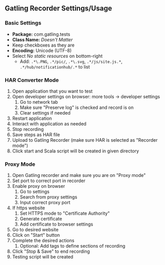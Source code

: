 ## Gatling Recorder Settings/Usage
### Basic Settings
- **Package:** com.gatling.tests
- **Class Name:** *Doesn't Matter*
- Keep checkboxes as they are
- **Encoding:** Unicode (UTF-8)
- Select *No static resources* on bottom-right
  - Add: `.*\.PNG`, `.*/pic/`, `.*\.svg`, `.*/js/site.js.*`, `.*/hub/notificationhub/.*` to list

### HAR Converter Mode
1. Open application that you want to test
2. Open developer settings on browser: more tools -> developer settings
   1. Go to network tab
   2. Make sure "Preserve log" is checked and record is on
   3. Clear settings if needed
3. Restart application
4. Interact with application as needed
5. Stop recording
6. Save steps as HAR file
7. Upload to Gatling Recorder (make sure HAR is selected as "Recorder mode")
8. Click start and Scala script will be created in given directory

### Proxy Mode
1. Open Gatling recorder and make sure you are on "Proxy mode"
2. Set port to correct port in recorder
3. Enable proxy on browser
   1. Go to settings
   2. Search from proxy settings
   3. Input correct proxy port
4. If https website
   1. Set HTTPS mode to "Certificate Authority"
   2. Generate certificate
   3. Add certificate to browser settings
5. Go to desired website
6. Click on "Start" button
7. Complete the desired actions
   1. Optional: Add tags to define sections of recording
8. Click "Stop & Save" to end recording
9. Testing script will be created